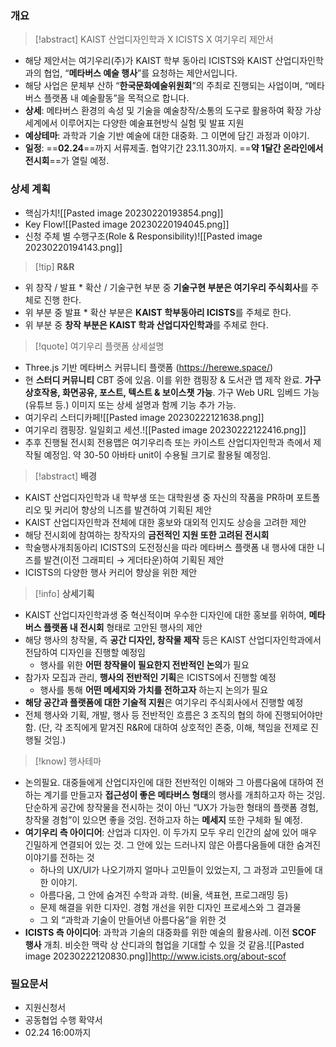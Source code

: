 ### 개요
> [!abstract] KAIST 산업디자인학과 X ICISTS X 여기우리 제안서
- 해당 제안서는 여기우리(주)가 KAIST 학부 동아리 ICISTS와 KAIST 산업디자인학과의 협업, “**메타버스 예술 행사**”를 요청하는 제안서입니다.
- 해당 사업은 문체부 산하 “**한국문화예술위원회**”의 주최로 진행되는 사업이며, “메타버스 플랫폼 내 예술활동”을 목적으로 합니다.
- **상세**: 메타버스 환경의 속성 및 기술을 예술창작/소통의 도구로 활용하여 확장 가상세계에서 이루어지는 다양한 예술표현방식 실험 및 발표 지원
- **예상테마**: 과학과 기술 기반 예술에 대한 대중화. 그 이면에 담긴 과정과 이야기.
- **일정**: ==**02.24**==까지 서류제출. 협약기간 23.11.30까지. ==**약 1달간 온라인에서 전시회**==가 열릴 예정.

### 상세 계획
- 핵심가치![[Pasted image 20230220193854.png]]
-  Key Flow![[Pasted image 20230220194045.png]]
- 신청 주체 별 수행구조(Role & Responsibility)![[Pasted image 20230220194143.png]]
> [!tip] **R&R**
- 위 창작 / 발표 * 확산 / 기술구현 부분 중 **기술구현 부분은 여기우리 주식회사**를 주체로 진행 한다.
 - 위 부분 중 발표 * 확산 부분은 **KAIST 학부동아리 ICISTS**를 주체로 한다.
 - 위 부분 중 **창작 부분은 KAIST 학과 산업디자인학과**를 주체로 한다.
> [!quote] 여기우리 플랫폼 상세설명
- Three.js 기반 메타버스 커뮤니티 플랫폼 (https://herewe.space/)
- 현 **스터디 커뮤니티** CBT 중에 있음. 이를 위한 캠핑장 & 도서관 맵 제작 완료. **가구 상호작용, 화면공유, 포스트, 텍스트 & 보이스챗 가능**. 가구 Web URL 임베드 가능(유튜브 등.) 이미지 또는 상세 설명과 함께 기능 추가 가능.
- 여기우리 스터디카페![[Pasted image 20230222121638.png]]
- 여기우리 캠핑장. 일일회고 세션.![[Pasted image 20230222122416.png]]
- 추후 진행될 전시회 전용맵은 여기우리측 또는 카이스트 산업디자인학과 측에서 제작될 예정임. 약 30-50 아바타 unit이 수용될 크기로 활용될 예정임.

> [!abstract] **배경**
 - KAIST 산업디자인학과 내 학부생 또는 대학원생 중 자신의 작품을 PR하며 포트폴리오 및 커리어 향상의 니즈를 발견하여 기획된 제안
- KAIST 산업디자인학과 전체에 대한 홍보와 대외적 인지도 상승을 고려한 제안
- 해당 전시회에 참여하는 창작자의 **금전적인 지원 또한 고려된 전시회**
- 학술행사개최동아리 ICISTS의 도전정신을 따라 메타버스 플랫폼 내 행사에 대한 니즈를 발견(이전 그래피티 → 게더타운)하여 기획된 제안
- ICISTS의 다양한 행사 커리어 향상을 위한 제안

> [!info] **상세기획**
  - KAIST 산업디자인학과생 중 혁신적이며 우수한 디자인에 대한 홍보를 위하여, **메타버스 플랫폼 내 전시회** 형태로 고안된 행사의 제안 
- 해당 행사의 창작물, 즉 **공간 디자인, 창작물 제작** 등은 KAIST 산업디자인학과에서 전담하여 디자인을 진행할 예정임
	- 행사를 위한 **어떤 창작물이 필요한지 전반적인 논의**가 필요
- 참가자 모집과 관리, **행사의 전반적인 기획**은 ICISTS에서 진행할 예정
	- 행사를 통해 **어떤 메세지와 가치를 전하고자** 하는지 논의가 필요
- **해당 공간과 플랫폼에 대한 기술적 지원**은 여기우리 주식회사에서 진행할 예정
- 전체 행사와 기획, 개발, 행사 등 전반적인 흐름은 3 조직의 협의 하에 진행되어야만 함. (단, 각 조직에게 맡겨진 R&R에 대하여 상호적인 존중, 이해, 책임을 전제로 진행될 것임.)
> [!know] 행사테마
- 논의필요. 대중들에게 산업디자인에 대한 전반적인 이해와 그 아름다움에 대하여 전하는 계기를 만들고자 **접근성이 좋은 메타버스 형태**의 행사를 개최하고자 하는 것임. 단순하게 공간에 창작물을 전시하는 것이 아닌 “UX가 가능한 형태의 플랫폼 경험, 창작물 경험”이 있으면 좋을 것임. 전하고자 하는 **메세지** 또한 구체화 될 예정. 
- **여기우리 측 아이디어**: 산업과 디자인. 이 두가지 모두 우리 인간의 삶에 있어 매우 긴밀하게 연결되어 있는 것. 그 안에 있는 드러나지 않은 아름다움들에 대한 숨겨진 이야기를 전하는 것 
	- 하나의 UX/UI가 나오기까지 얼마나 고민들이 있었는지, 그 과정과 고민들에 대한 이야기. 
	- 아름다움, 그 안에 숨겨진 수학과 과학. (비율, 색표현, 프로그래밍 등)
	- 문제 해결을 위한 디자인. 경험 개선을 위한 디자인 프로세스와 그 결과물
	- 그 외 “과학과 기술이 만들어낸 아름다움”을 위한 것
- **ICISTS 측 아이디어**: 과학과 기술의 대중화를 위한 예술의 활용사례. 이전 **SCOF 행사** 개최. 비슷한 맥락 상 산디과의 협업을 기대할 수 있을 것 같음.![[Pasted image 20230222120830.png]]http://www.icists.org/about-scof 

### 필요문서
- 지원신청서
- 공동협업 수행 확약서
- 02.24 16:00까지